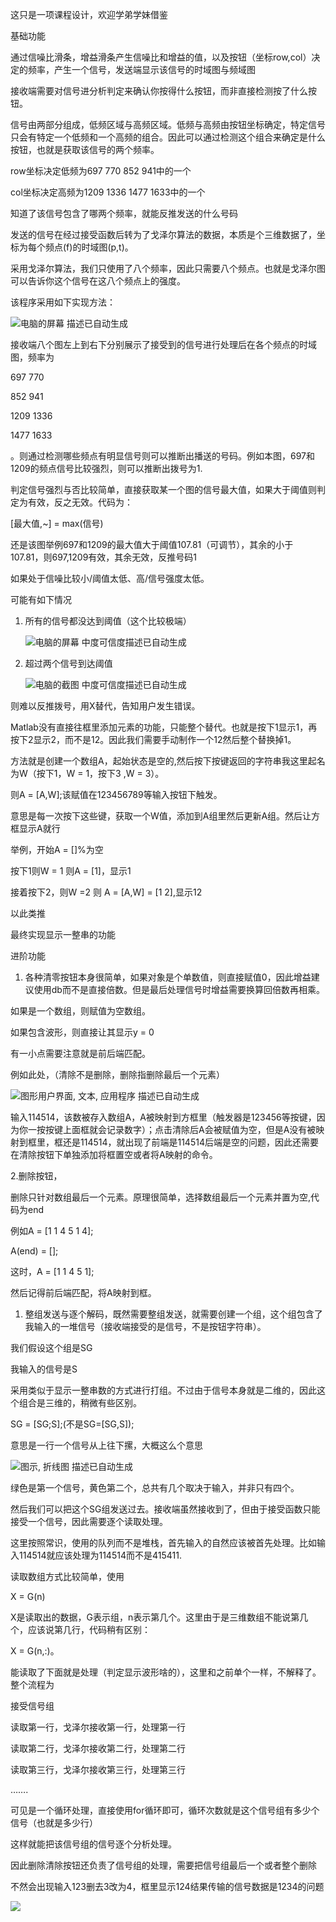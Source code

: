 这只是一项课程设计，欢迎学弟学妹借鉴

基础功能

通过信噪比滑条，增益滑条产生信噪比和增益的值，以及按钮（坐标row,col）决定的频率，产生一个信号，发送端显示该信号的时域图与频域图

接收端需要对信号进分析判定来确认你按得什么按钮，而非直接检测按了什么按钮。

信号由两部分组成，低频区域与高频区域。低频与高频由按钮坐标确定，特定信号只会有特定一个低频和一个高频的组合。因此可以通过检测这个组合来确定是什么按钮，也就是获取该信号的两个频率。

row坐标决定低频为697 770 852 941中的一个

col坐标决定高频为1209 1336 1477 1633中的一个

知道了该信号包含了哪两个频率，就能反推发送的什么号码

发送的信号在经过接受函数后转为了戈泽尔算法的数据，本质是个三维数据了，坐标为每个频点(f)的时域图(p,t)。

采用戈泽尔算法，我们只使用了八个频率，因此只需要八个频点。也就是戈泽尔图可以告诉你这个信号在这八个频点上的强度。

该程序采用如下实现方法：

![电脑的屏幕 描述已自动生成](media/d389c6c04c4cdc14440ffdc9855c2f29.png)

接收端八个图左上到右下分别展示了接受到的信号进行处理后在各个频点的时域图，频率为

697 770

852 941

1209 1336

1477 1633

。则通过检测哪些频点有明显信号则可以推断出播送的号码。例如本图，697和1209的频点信号比较强烈，则可以推断出拨号为1.

判定信号强烈与否比较简单，直接获取某一个图的信号最大值，如果大于阈值则判定为有效，反之无效。代码为：

[最大值,\~] = max(信号)

还是该图举例697和1209的最大值大于阈值107.81（可调节），其余的小于107.81，则697,1209有效，其余无效，反推号码1

如果处于信噪比较小/阈值太低、高/信号强度太低。

可能有如下情况

1.  所有的信号都没达到阈值（这个比较极端）

    ![电脑的屏幕 中度可信度描述已自动生成](media/5f5d5b7057ea4305e80c3ab8efe47f42.png)

2.  超过两个信号到达阈值

    ![电脑的截图 中度可信度描述已自动生成](media/2acde6cef0ad1088180e2adb1ea59f29.png)

则难以反推拨号，用X替代，告知用户发生错误。

Matlab没有直接往框里添加元素的功能，只能整个替代。也就是按下1显示1，再按下2显示2，而不是12。因此我们需要手动制作一个12然后整个替换掉1。

方法就是创建一个数组A，起始状态是空的,然后按下按键返回的字符串我这里起名为W（按下1，W = 1，按下3 ,W = 3）。

则A = [A,W];该赋值在123456789等输入按钮下触发。

意思是每一次按下这些键，获取一个W值，添加到A组里然后更新A组。然后让方框显示A就行

举例，开始A = []%为空

按下1则W = 1 则A = [1]，显示1

接着按下2，则W =2 则 A = [A,W] = [1 2],显示12

以此类推

最终实现显示一整串的功能

进阶功能

1.  各种清零按钮本身很简单，如果对象是个单数值，则直接赋值0，因此增益建议使用db而不是直接倍数。但是最后处理信号时增益需要换算回倍数再相乘。

如果是一个数组，则赋值为空数组。

如果包含波形，则直接让其显示y = 0

有一小点需要注意就是前后端匹配。

例如此处，（清除不是删除，删除指删除最后一个元素）

![图形用户界面, 文本, 应用程序 描述已自动生成](media/034b045afa8fb47770c5d7623af70f9c.png)

输入114514，该数被存入数组A，A被映射到方框里（触发器是123456等按键，因为你一按按键上面框就会记录数字）；点击清除后A会被赋值为空，但是A没有被映射到框里，框还是114514，就出现了前端是114514后端是空的问题，因此还需要在清除按钮下单独添加将框置空或者将A映射的命令。

2.删除按钮，

删除只针对数组最后一个元素。原理很简单，选择数组最后一个元素并置为空,代码为end

例如A = [1 1 4 5 1 4];

A(end) = [];

这时，A = [1 1 4 5 1];

然后记得前后端匹配，将A映射到框。

1.  整组发送与逐个解码，既然需要整组发送，就需要创建一个组，这个组包含了我输入的一堆信号（接收端接受的是信号，不是按钮字符串）。

我们假设这个组是SG

我输入的信号是S

采用类似于显示一整串数的方式进行打组。不过由于信号本身就是二维的，因此这个组合是三维的，稍微有些区别。

SG = [SG;S];(不是SG=[SG,S]);

意思是一行一个信号从上往下摞，大概这么个意思

![图示, 折线图 描述已自动生成](media/f94790a25c9aa3a6be708a270f7ab46d.png)

绿色是第一个信号，黄色第二个，总共有几个取决于输入，并非只有四个。

然后我们可以把这个SG组发送过去。接收端虽然接收到了，但由于接受函数只能接受一个信号，因此需要逐个读取处理。

这里按照常识，使用的队列而不是堆栈，首先输入的自然应该被首先处理。比如输入114514就应该处理为114514而不是415411.

读取数组方式比较简单，使用

X = G(n)

X是读取出的数据，G表示组，n表示第几个。这里由于是三维数组不能说第几个，应该说第几行，代码稍有区别：

X = G(n,:)。

能读取了下面就是处理（判定显示波形啥的），这里和之前单个一样，不解释了。整个流程为

接受信号组

读取第一行，戈泽尔接收第一行，处理第一行

读取第二行，戈泽尔接收第二行，处理第二行

读取第三行，戈泽尔接收第三行，处理第三行

…….

可见是一个循环处理，直接使用for循环即可，循环次数就是这个信号组有多少个信号（也就是多少行）

这样就能把该信号组的信号逐个分析处理。

因此删除清除按钮还负责了信号组的处理，需要把信号组最后一个或者整个删除

不然会出现输入123删去3改为4，框里显示124结果传输的信号数据是1234的问题

![](media/1d220f6483f2647900d73000703768de.png)
